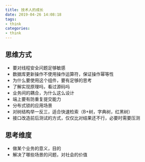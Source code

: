 ```yaml
---
title: 技术人的成长
date: 2019-04-26 14:08:18
tags:
- think
categories:
- think
---
```

## 思维方式

- 要对线程安全问题足够敏感
- 数据库更新操作不使用操作运算符，保证操作幂等性
- 为什么要使用这个组件，要有足够的思考
- 了解实现原理吗，看过源码吗
- 业务间的耦合，为什么这么设计
- 端上要有防重复提交能力
- 分布式锁的应用场景
- 对树结构举一反三，适合快速检索（B+树，字典树，红黑树）
- 接口改造前后测试的方式，仅仅比对结果还不行，必要时需要压测

## 思考维度

- 做某个业务的意义，目的
- 解决了哪些场景的问题，对社会的价值